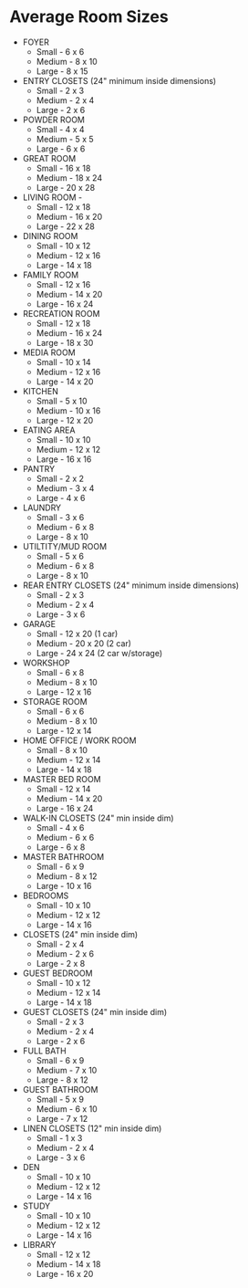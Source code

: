# Average Room Sizes
- FOYER
	- Small - 6 x 6
	- Medium - 8 x 10
	- Large - 8 x 15
- ENTRY CLOSETS (24" minimum inside dimensions)
	- Small - 2 x 3
	- Medium - 2 x 4
	- Large - 2 x 6
- POWDER ROOM
	- Small - 4 x 4
	- Medium - 5 x 5
	- Large - 6 x 6
- GREAT ROOM
	- Small - 16 x 18
	- Medium - 18 x 24
	- Large - 20 x 28
- LIVING ROOM -
	- Small - 12 x 18
	- Medium - 16 x 20
	- Large - 22 x 28
- DINING ROOM
	- Small - 10 x 12
	- Medium - 12 x 16
	- Large - 14 x 18
- FAMILY ROOM
	- Small - 12 x 16
	- Medium - 14 x 20
	- Large - 16 x 24
- RECREATION ROOM
	- Small - 12 x 18
	- Medium - 16 x 24
	- Large - 18 x 30
- MEDIA ROOM
	- Small - 10 x 14
	- Medium - 12 x 16
	- Large - 14 x 20
- KITCHEN
	- Small - 5 x 10
	- Medium - 10 x 16
	- Large - 12 x 20
- EATING AREA
	- Small - 10 x 10
	- Medium - 12 x 12
	- Large - 16 x 16
- PANTRY
	- Small - 2 x 2
	- Medium - 3 x 4
	- Large - 4 x 6
- LAUNDRY
	- Small - 3 x 6
	- Medium - 6 x 8
	- Large - 8 x 10
- UTILTITY/MUD ROOM
	- Small - 5 x 6
	- Medium - 6 x 8
	- Large - 8 x 10
- REAR ENTRY CLOSETS (24" minimum inside dimensions)
	- Small - 2 x 3
	- Medium - 2 x 4
	- Large - 3 x 6
- GARAGE
	- Small - 12 x 20 (1 car)
	- Medium - 20 x 20 (2 car)
	- Large - 24 x 24 (2 car w/storage)
- WORKSHOP
	- Small - 6 x 8
	- Medium - 8 x 10
	- Large - 12 x 16
- STORAGE ROOM
	- Small - 6 x 6
	- Medium - 8 x 10
	- Large - 12 x 14
- HOME OFFICE / WORK ROOM
	- Small - 8 x 10
	- Medium - 12 x 14
	- Large - 14 x 18
- MASTER BED ROOM
	- Small - 12 x 14
	- Medium - 14 x 20
	- Large - 16 x 24
- WALK-IN CLOSETS (24" min inside dim)
	- Small - 4 x 6
	- Medium - 6 x 6
	- Large - 6 x 8
- MASTER BATHROOM
	- Small - 6 x 9
	- Medium - 8 x 12
	- Large - 10 x 16
- BEDROOMS
	- Small - 10 x 10
	- Medium - 12 x 12
	- Large - 14 x 16
- CLOSETS (24" min inside dim)
	- Small - 2 x 4
	- Medium - 2 x 6
	- Large - 2 x 8
- GUEST BEDROOM
	- Small - 10 x 12
	- Medium - 12 x 14
	- Large - 14 x 18
- GUEST CLOSETS (24" min inside dim)
	- Small - 2 x 3
	- Medium - 2 x 4
	- Large - 2 x 6
- FULL BATH
	- Small - 6 x 9
	- Medium - 7 x 10
	- Large - 8 x 12
- GUEST BATHROOM
	- Small - 5 x 9
	- Medium - 6 x 10
	- Large - 7 x 12
- LINEN CLOSETS (12" min inside dim)
	- Small - 1 x 3
	- Medium - 2 x 4
	- Large - 3 x 6
- DEN
	- Small - 10 x 10
	- Medium - 12 x 12
	- Large - 14 x 16
- STUDY
	- Small - 10 x 10
	- Medium - 12 x 12
	- Large - 14 x 16
- LIBRARY
	- Small - 12 x 12
	- Medium - 14 x 18
	- Large - 16 x 20
